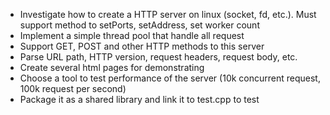 - Investigate how to create a HTTP server on linux (socket, fd, etc.). Must support method to setPorts, setAddress, set worker count
- Implement a simple thread pool that handle all request
- Support GET, POST and other HTTP methods to this server
- Parse URL path, HTTP version, request headers, request body, etc.
- Create several html pages for demonstrating
- Choose a tool to test performance of the server (10k concurrent request, 100k request per second)
- Package it as a shared library and link it to test.cpp to test